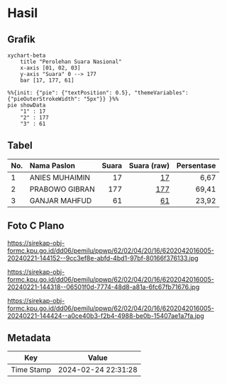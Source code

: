 # Hasil

## Grafik

```mermaid
xychart-beta
    title "Perolehan Suara Nasional"
    x-axis [01, 02, 03]
    y-axis "Suara" 0 --> 177
    bar [17, 177, 61]
```

```mermaid
%%{init: {"pie": {"textPosition": 0.5}, "themeVariables": {"pieOuterStrokeWidth": "5px"}} }%%
pie showData
    "1" : 17
    "2" : 177
    "3" : 61
```

## Tabel

| No. | Nama Paslon    | Suara | Suara (raw) | Persentase |
|:--- |:-------------- | -----:| -----------:| ----------:|
| 1   | ANIES MUHAIMIN | 17    | [17][p-1]   | 6,67       |
| 2   | PRABOWO GIBRAN | 177   | [177][p-2]  | 69,41      |
| 3   | GANJAR MAHFUD  | 61    | [61][p-3]   | 23,92      |


[p-1]: https://github.com/gigit-pemilu/pemilu-2024/blob/main/pilpres/hitung-suara/sub/62-kalimantan-tengah/sub/02-kotawaringin-timur/sub/04-parenggean/sub/2016-karang-sari/sub/005-tps/sub/paslon-1.txt
[p-2]: https://github.com/gigit-pemilu/pemilu-2024/blob/main/pilpres/hitung-suara/sub/62-kalimantan-tengah/sub/02-kotawaringin-timur/sub/04-parenggean/sub/2016-karang-sari/sub/005-tps/sub/paslon-2.txt
[p-3]: https://github.com/gigit-pemilu/pemilu-2024/blob/main/pilpres/hitung-suara/sub/62-kalimantan-tengah/sub/02-kotawaringin-timur/sub/04-parenggean/sub/2016-karang-sari/sub/005-tps/sub/paslon-3.txt

## Foto C Plano

https://sirekap-obj-formc.kpu.go.id/dd06/pemilu/ppwp/62/02/04/20/16/6202042016005-20240221-144152--9cc3ef8e-abfd-4bd1-97bf-80166f376133.jpg

https://sirekap-obj-formc.kpu.go.id/dd06/pemilu/ppwp/62/02/04/20/16/6202042016005-20240221-144318--06501f0d-7774-48d8-a81a-6fc67fb71676.jpg

https://sirekap-obj-formc.kpu.go.id/dd06/pemilu/ppwp/62/02/04/20/16/6202042016005-20240221-144424--a0ce40b3-f2b4-4988-be0b-15407ae1a7fa.jpg


## Metadata

| Key        | Value               |
| ---------- | ------------------- |
| Time Stamp | 2024-02-24 22:31:28 |



